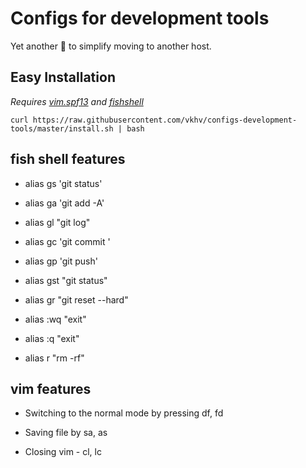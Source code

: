 # Configs for development tools

Yet another 💩 to simplify moving to another host.

## Easy Installation

*Requires [vim.spf13](http://vim.spf13.com/) and [fishshell](http://fishshell.com/)*

```
curl https://raw.githubusercontent.com/vkhv/configs-development-tools/master/install.sh | bash
```


## fish shell features


* alias gs 'git status'

* alias ga 'git add -A'

* alias gl "git log"

* alias gc 'git commit '

* alias gp 'git push'

* alias gst "git status"

* alias gr "git reset --hard"

* alias :wq "exit"

* alias :q "exit"

* alias r "rm -rf"



## vim features

* Switching to the normal mode by pressing df, fd

* Saving file by sa, as

* Closing vim - cl, lc



